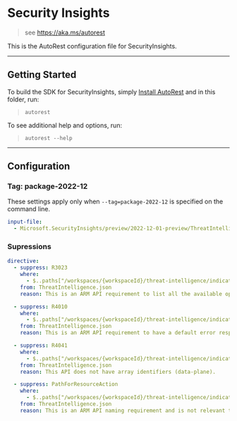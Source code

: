 # Security Insights

> see https://aka.ms/autorest

This is the AutoRest configuration file for SecurityInsights.

---

## Getting Started

To build the SDK for SecurityInsights, simply [Install AutoRest](https://aka.ms/autorest/install) and in this folder, run:

> `autorest`

To see additional help and options, run:

> `autorest --help`

---

## Configuration

### Tag: package-2022-12

These settings apply only when `--tag=package-2022-12` is specified on the command line.

```yaml $(tag) == 'package-2022-12'
input-file:
  - Microsoft.SecurityInsights/preview/2022-12-01-preview/ThreatIntelligence.json
```

### Supressions

```yaml
directive:
  - suppress: R3023
    where: 
      - $..paths["/workspaces/{workspaceId}/threat-intelligence/indicators:upload"]
    from: ThreatIntelligence.json
    reason: This is an ARM API requirement to list all the available operations, but this is a data-plane API.

  - suppress: R4010
    where: 
      - $..paths["/workspaces/{workspaceId}/threat-intelligence/indicators:upload"]
    from: ThreatIntelligence.json
    reason: This is an ARM API requirement to have a default error response, but it is irrelevant to this data-plane API.

  - suppress: R4041
    where: 
      - $..paths["/workspaces/{workspaceId}/threat-intelligence/indicators:upload"]
    from: ThreatIntelligence.json
    reason: This API does not have array identifiers (data-plane).

  - suppress: PathForResourceAction
    where: 
      - $..paths["/workspaces/{workspaceId}/threat-intelligence/indicators:upload"]
    from: ThreatIntelligence.json
    reason: This is an ARM API naming requirement and is not relevant to a data-plane API.
```
